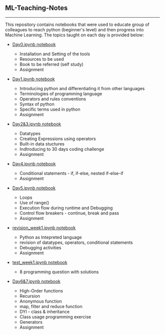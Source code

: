 ## ML-Teaching-Notes
--------------------

This repository contains notebooks that were used to educate group of colleagues to reach python (beginner's level) and then progress into Machine Learning.
The topics taught on each day is provided below:

- [Day0.ipynb notebook](Day0.ipynb)
  * Installation and Setting of the tools
  * Resources to be used
  * Book to be referred (self study)
  * Assignment

- [Day1.ipynb notebook](Day1.ipynb)
  * Introducing python and differentiating it from other languages
  * Terminologies of programming language
  * Operators and rules conventions
  * Syntax of python
  * Specific terms used in python
  * Assignment

- [Day2&3.ipynb notebook](Day2&3.ipynb)
  * Datatypes
  * Creating Expressions using operators
  * Built-in data stuctures
  * Indtroducing to 30 days coding challenge
  * Assignment

- [Day4.ipynb notebook](Day4.ipynb)
  * Conditional statements - if, if-else, nested if-else-if
  * Assignment

- [Day5.ipynb notebook](Day5.ipynb)
  * Loops
  * Use of range()
  * Execution flow during runtime and Debugging
  * Control flow breakers - continue, break and pass
  * Assignment
 
- [revision_week1.ipynb notebook](revision_week1.ipynb)
  * Python as Intepreted language
  * revision of datatypes, operators, conditional statements
  * Debugging activities
  * Assignment

- [test_week1.ipynb notebook](test_week1.ipynb)
  * 8 programming question with solutions

- [Day6&7.ipynb notebook](Day6&7.ipynb)
  * High-Order functions
  * Recursion
  * Anonymous function
  * map, filter and reduce function
  * DYI - class & inheritance
  * Class usage programming exercise
  * Generators
  * Assignment
